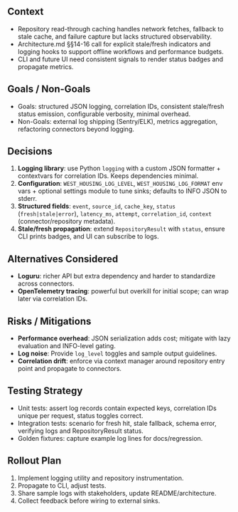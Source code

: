 ## Context

- Repository read-through caching handles network fetches, fallback to stale cache, and failure capture but lacks structured observability.
- Architecture.md §§14-16 call for explicit stale/fresh indicators and logging hooks to support offline workflows and performance budgets.
- CLI and future UI need consistent signals to render status badges and propagate metrics.

## Goals / Non-Goals

- Goals: structured JSON logging, correlation IDs, consistent stale/fresh status emission, configurable verbosity, minimal overhead.
- Non-Goals: external log shipping (Sentry/ELK), metrics aggregation, refactoring connectors beyond logging.

## Decisions

1. **Logging library**: use Python `logging` with a custom JSON formatter + contextvars for correlation IDs. Keeps dependencies minimal.
2. **Configuration**: `WEST_HOUSING_LOG_LEVEL`, `WEST_HOUSING_LOG_FORMAT` env vars + optional settings module to tune sinks; defaults to INFO JSON to stderr.
3. **Structured fields**: `event`, `source_id`, `cache_key`, `status` (`fresh|stale|error`), `latency_ms`, `attempt`, `correlation_id`, `context` (connector/repository metadata).
4. **Stale/fresh propagation**: extend `RepositoryResult` with `status`, ensure CLI prints badges, and UI can subscribe to logs.

## Alternatives Considered

- **Loguru**: richer API but extra dependency and harder to standardize across connectors.
- **OpenTelemetry tracing**: powerful but overkill for initial scope; can wrap later via correlation IDs.

## Risks / Mitigations

- **Performance overhead**: JSON serialization adds cost; mitigate with lazy evaluation and INFO-level gating.
- **Log noise**: Provide `log_level` toggles and sample output guidelines.
- **Correlation drift**: enforce via context manager around repository entry point and propagate to connectors.

## Testing Strategy

- Unit tests: assert log records contain expected keys, correlation IDs unique per request, status toggles correct.
- Integration tests: scenario for fresh hit, stale fallback, schema error, verifying logs and RepositoryResult status.
- Golden fixtures: capture example log lines for docs/regression.

## Rollout Plan

1. Implement logging utility and repository instrumentation.
2. Propagate to CLI, adjust tests.
3. Share sample logs with stakeholders, update README/architecture.
4. Collect feedback before wiring to external sinks.
